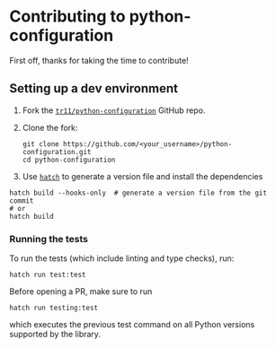 # Contributing to python-configuration

First off, thanks for taking the time to contribute!

## Setting up a dev environment

1. Fork the [`tr11/python-configuration`](https://github.com/tr11/python-configuration) GitHub repo.
1. Clone the fork:

    ```shell
    git clone https://github.com/<your_username>/python-configuration.git
    cd python-configuration
    ```

1. Use [`hatch`](https://hatch.pypa.io/) to generate a version file and install the dependencies

```shell
hatch build --hooks-only  # generate a version file from the git commit
# or
hatch build
```

### Running the tests

To run the tests (which include linting and type checks), run:
```shell
hatch run test:test 
```

Before opening a PR, make sure to run 
```shell
hatch run testing:test 
```
which executes the previous test command on all Python versions supported by the library.
